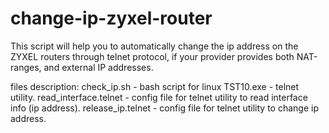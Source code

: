 # change-ip-zyxel-router
This script will help you to automatically change the ip address on the ZYXEL routers through telnet protocol, if your provider provides both NAT-ranges, and external IP addresses.

files description:
check_ip.sh - bash script for linux
TST10.exe - telnet utility.
read_interface.telnet - config file for telnet utility to read interface info (ip address).
release_ip.telnet - config file for telnet utility to change ip address.


